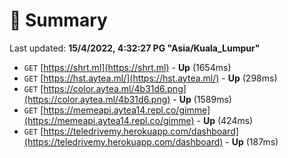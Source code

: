 # 📖 Summary
Last updated: **15/4/2022, 4:32:27 PG "Asia/Kuala_Lumpur"**

- `GET` [https://shrt.ml](https://shrt.ml) - **Up** (1654ms)
- `GET` [https://hst.aytea.ml/](https://hst.aytea.ml/) - **Up** (298ms)
- `GET` [https://color.aytea.ml/4b31d6.png](https://color.aytea.ml/4b31d6.png) - **Up** (1589ms)
- `GET` [https://memeapi.aytea14.repl.co/gimme](https://memeapi.aytea14.repl.co/gimme) - **Up** (424ms)
- `GET` [https://teledrivemy.herokuapp.com/dashboard](https://teledrivemy.herokuapp.com/dashboard) - **Up** (187ms)

